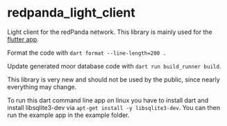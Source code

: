 # redpanda_light_client
Light client for the redPanda network. This library is mainly used for the [flutter app](https://github.com/redPanda-project/app).

Format the code with `dart format --line-length=200 .`

Update generated moor database code with `dart run build_runner build`.

This library is very new and should not be used by the public, since nearly everything may change.

To run this dart command line app on linux you have to install dart and install libsqlite3-dev via ```apt-get install -y libsqlite3-dev```.
You can then run the example app in the example folder.